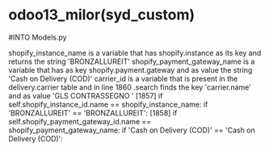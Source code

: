 # odoo13_milor(syd_custom)

#INTO Models.py

shopify_instance_name is a variable that has shopify.instance as its key and returns the string 'BRONZALLUREIT'
shopify_payment_gateway_name is a variable that has as key shopify.payment.gateway and as value the string 'Cash on Delivery (COD)'
carrier_id is a variable that is present in the delivery.carrier table and in line 1860 .search finds the key 'carrier.name' and as value 'GLS CONTRASSEGNO '
[1857] if self.shopify_instance_id.name == shopify_instance_name:    if 'BRONZALLUREIT' == 'BRONZALLUREIT':
[1858]         if self.shopify_payment_gateway_id.name == shopify_payment_gateway_name:         if 'Cash on Delivery (COD)' == 'Cash on Delivery (COD)':